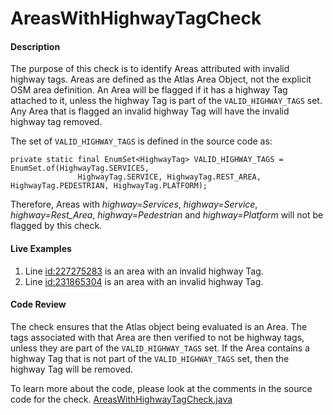 # AreasWithHighwayTagCheck

#### Description

The purpose of this check is to identify Areas attributed with invalid highway tags. Areas are defined as the Atlas Area Object, not the explicit OSM area definition. An Area will be flagged if it has a highway Tag attached to it, unless the highway Tag is part of the `VALID_HIGHWAY_TAGS` set. Any Area that is flagged an invalid highway Tag will have the invalid highway tag removed.

The set of `VALID_HIGHWAY_TAGS` is defined in the source code as:
```
private static final EnumSet<HighwayTag> VALID_HIGHWAY_TAGS = EnumSet.of(HighwayTag.SERVICES,
               HighwayTag.SERVICE, HighwayTag.REST_AREA, HighwayTag.PEDESTRIAN, HighwayTag.PLATFORM);
```
Therefore, Areas with _highway=Services_, _highway=Service_, _highway=Rest\_Area_, _highway=Pedestrian_ and _highway=Platform_ will not be flagged by this check.

#### Live Examples

1. Line [id:227275283](https://www.openstreetmap.org/way/227275283) is an area with an invalid highway Tag.
2. Line [id:231865304](https://www.openstreetmap.org/way/231865304) is an area with an invalid highway Tag.

#### Code Review

The check ensures that the Atlas object being evaluated is an Area. The tags associated with that Area are then verified to not be highway tags, unless they are part of the `VALID_HIGHWAY_TAGS` set. If the Area contains a highway Tag that is not part of the `VALID_HIGHWAY_TAGS` set, then the highway Tag will be removed.

To learn more about the code, please look at the comments in the source code for the check.
[AreasWithHighwayTagCheck.java﻿](../../src/main/java/org/openstreetmap/atlas/checks/validation/areas/AreasWithHighwayTagCheck.java)